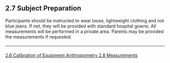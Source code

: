 ## 2.7 Subject Preparation

Participants should be instructed to wear loose, lightweight clothing and not blue jeans. If not,
they will be provided with standard hospital gowns. All measurements will be performed in a
private area. Parents may be provided the measurements if requested.


<hr class="soften" style="margin-top: 20px;margin-bottom: 20px;"/>

<div class="center">
<div class="btn-group">
  <a href=":pages_path:/manuals/anthro/2-06-calibration-of-equipment.md" class="btn btn-default">
    <span class="glyphicon glyphicon-chevron-left"></span>
    2.6 Calibration of Equipment
  </a>

  <a href=":pages_path:/manuals/anthro" class="btn btn-default">
    <span class="glyphicon glyphicon-chevron-up"></span>
    Anthropometry
  </a>

  <a href=":pages_path:/manuals/anthro/2-08-measurements.md" class="btn btn-success">
    2.8 Measurements
    <span class="glyphicon glyphicon-chevron-right"></span>
  </a>
</div>
</div>